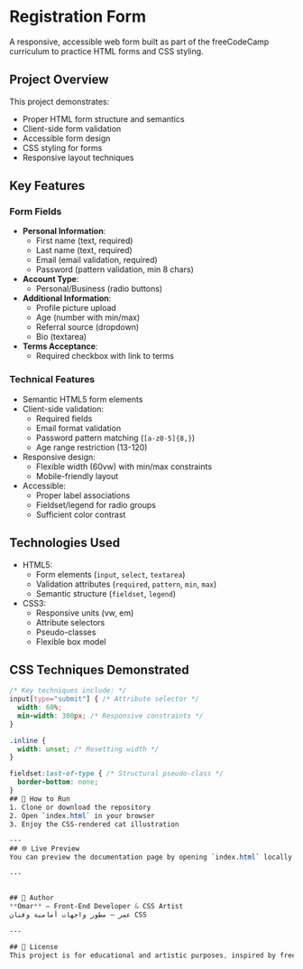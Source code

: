 # Registration Form

A responsive, accessible web form built as part of the freeCodeCamp curriculum to practice HTML forms and CSS styling.

## Project Overview

This project demonstrates:
- Proper HTML form structure and semantics
- Client-side form validation
- Accessible form design
- CSS styling for forms
- Responsive layout techniques

## Key Features

### Form Fields
- **Personal Information**:
  - First name (text, required)
  - Last name (text, required)
  - Email (email validation, required)
  - Password (pattern validation, min 8 chars)
- **Account Type**:
  - Personal/Business (radio buttons)
- **Additional Information**:
  - Profile picture upload
  - Age (number with min/max)
  - Referral source (dropdown)
  - Bio (textarea)
- **Terms Acceptance**:
  - Required checkbox with link to terms

### Technical Features
- Semantic HTML5 form elements
- Client-side validation:
  - Required fields
  - Email format validation
  - Password pattern matching (`[a-z0-5]{8,}`)
  - Age range restriction (13-120)
- Responsive design:
  - Flexible width (60vw) with min/max constraints
  - Mobile-friendly layout
- Accessible:
  - Proper label associations
  - Fieldset/legend for radio groups
  - Sufficient color contrast

## Technologies Used

- HTML5:
  - Form elements (`input`, `select`, `textarea`)
  - Validation attributes (`required`, `pattern`, `min`, `max`)
  - Semantic structure (`fieldset`, `legend`)
- CSS3:
  - Responsive units (vw, em)
  - Attribute selectors
  - Pseudo-classes
  - Flexible box model

## CSS Techniques Demonstrated

```css
/* Key techniques include: */
input[type="submit"] { /* Attribute selector */
  width: 60%;
  min-width: 300px; /* Responsive constraints */
}

.inline {
  width: unset; /* Resetting width */
}

fieldset:last-of-type { /* Structural pseudo-class */
  border-bottom: none;
}
## 🚀 How to Run  
1. Clone or download the repository  
2. Open `index.html` in your browser  
3. Enjoy the CSS-rendered cat illustration

---
## 🌐 Live Preview  
You can preview the documentation page by opening `index.html` locally or hosting it on GitHub Pages.

---


## 📌 Author  
**Omar** – Front-End Developer & CSS Artist  
عمر – مطور واجهات أمامية وفنان CSS

---

## 📢 License  
This project is for educational and artistic purposes, inspired by freeCodeCamp’s CSS art challenges.